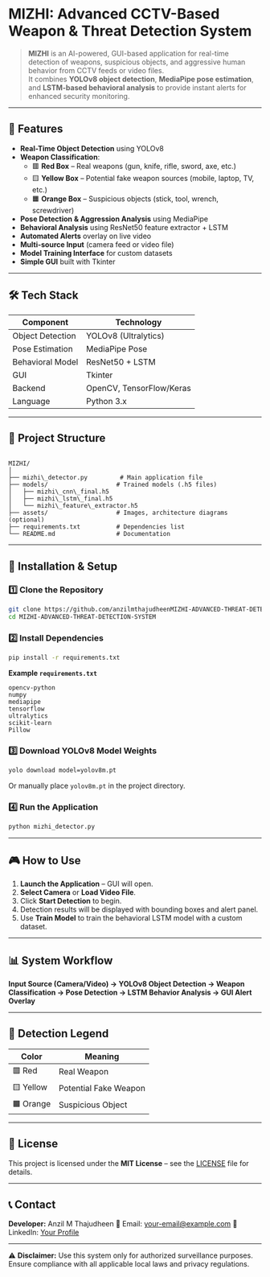 # MIZHI: Advanced CCTV-Based Weapon & Threat Detection System

> **MIZHI** is an AI-powered, GUI-based application for real-time detection of weapons, suspicious objects, and aggressive human behavior from CCTV feeds or video files.  
> It combines **YOLOv8 object detection**, **MediaPipe pose estimation**, and **LSTM-based behavioral analysis** to provide instant alerts for enhanced security monitoring.

---

## 📌 Features

- **Real-Time Object Detection** using YOLOv8
- **Weapon Classification**:
  - 🟥 **Red Box** – Real weapons (gun, knife, rifle, sword, axe, etc.)
  - 🟨 **Yellow Box** – Potential fake weapon sources (mobile, laptop, TV, etc.)
  - 🟧 **Orange Box** – Suspicious objects (stick, tool, wrench, screwdriver)
- **Pose Detection & Aggression Analysis** using MediaPipe
- **Behavioral Analysis** using ResNet50 feature extractor + LSTM
- **Automated Alerts** overlay on live video
- **Multi-source Input** (camera feed or video file)
- **Model Training Interface** for custom datasets
- **Simple GUI** built with Tkinter

---

## 🛠️ Tech Stack

| Component         | Technology |
|-------------------|------------|
| Object Detection  | YOLOv8 (Ultralytics) |
| Pose Estimation   | MediaPipe Pose |
| Behavioral Model  | ResNet50 + LSTM |
| GUI               | Tkinter |
| Backend           | OpenCV, TensorFlow/Keras |
| Language          | Python 3.x |

---

## 📂 Project Structure

```

MIZHI/
│
├── mizhi\_detector.py         # Main application file
├── models/                   # Trained models (.h5 files)
│   ├── mizhi\_cnn\_final.h5
│   ├── mizhi\_lstm\_final.h5
│   └── mizhi\_feature\_extractor.h5
├── assets/                   # Images, architecture diagrams (optional)
├── requirements.txt          # Dependencies list
└── README.md                 # Documentation

````

---

## 🚀 Installation & Setup

### 1️⃣ Clone the Repository
```bash
git clone https://github.com/anzilmthajudheenMIZHI-ADVANCED-THREAT-DETECTION-SYSTEM.git
cd MIZHI-ADVANCED-THREAT-DETECTION-SYSTEM
````

### 2️⃣ Install Dependencies

```bash
pip install -r requirements.txt
```

**Example `requirements.txt`**

```
opencv-python
numpy
mediapipe
tensorflow
ultralytics
scikit-learn
Pillow
```

### 3️⃣ Download YOLOv8 Model Weights

```bash
yolo download model=yolov8m.pt
```

Or manually place `yolov8m.pt` in the project directory.

### 4️⃣ Run the Application

```bash
python mizhi_detector.py
```

---

## 🎮 How to Use

1. **Launch the Application** – GUI will open.
2. **Select Camera** or **Load Video File**.
3. Click **Start Detection** to begin.
4. Detection results will be displayed with bounding boxes and alert panel.
5. Use **Train Model** to train the behavioral LSTM model with a custom dataset.

---

## 📊 System Workflow

**Input Source (Camera/Video) → YOLOv8 Object Detection → Weapon Classification → Pose Detection → LSTM Behavior Analysis → GUI Alert Overlay**

---

## 📸 Detection Legend

| Color     | Meaning               |
| --------- | --------------------- |
| 🟥 Red    | Real Weapon           |
| 🟨 Yellow | Potential Fake Weapon |
| 🟧 Orange | Suspicious Object     |

---

## 📄 License

This project is licensed under the **MIT License** – see the [LICENSE](LICENSE) file for details.

---

## 📞 Contact

**Developer:** Anzil M Thajudheen
📧 Email: [your-email@example.com](mailto:anzilmthajudheen@gmail.com)
🔗 LinkedIn: [Your Profile](https://linkedin.com/in/anzil-m-thajudheen-291749259)

---

⚠️ **Disclaimer:**
Use this system only for authorized surveillance purposes. Ensure compliance with all applicable local laws and privacy regulations.

```
